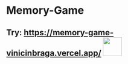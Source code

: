 # Memory-Game
## Try:  https://memory-game-vinicinbraga.vercel.app/ <img src="https://static.wixstatic.com/media/d66770_e819f6719ce743f6b1b4829bb95a6df8~mv2.gif" width="50"> 
